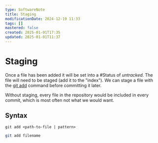 ```yaml
---
type: SoftwareNote
title: Staging
modificationDate: 2024-12-19 11:33
tags: []
mastered: false
created: 2025-01-01T17:35
updated: 2025-01-01T11:37
---
```


# Staging

Once a file has been added it will be set into a #Status of *untracked*. The file will need to be staged (add it to the "index"). We can stage a file with the [git add](https://git-scm.com/docs/git-add) command before committing it later.

Without staging, every file in the repository would be included in every commit, which is most often not what we would want.

## Syntax

`git add <path-to-file | pattern>`

```bash
git add filename
```


